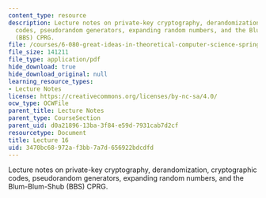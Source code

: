 ```yaml
---
content_type: resource
description: Lecture notes on private-key cryptography, derandomization, cryptographic
  codes, pseudorandom generators, expanding random numbers, and the Blum-Blum-Shub
  (BBS) CPRG.
file: /courses/6-080-great-ideas-in-theoretical-computer-science-spring-2008/3470bc68972af3bb7a7d656922bdcdfd_lec16.pdf
file_size: 141211
file_type: application/pdf
hide_download: true
hide_download_original: null
learning_resource_types:
- Lecture Notes
license: https://creativecommons.org/licenses/by-nc-sa/4.0/
ocw_type: OCWFile
parent_title: Lecture Notes
parent_type: CourseSection
parent_uid: d0a21896-13ba-3f84-e59d-7931cab7d2cf
resourcetype: Document
title: Lecture 16
uid: 3470bc68-972a-f3bb-7a7d-656922bdcdfd
---
```

Lecture notes on private-key cryptography, derandomization, cryptographic codes, pseudorandom generators, expanding random numbers, and the Blum-Blum-Shub (BBS) CPRG.
